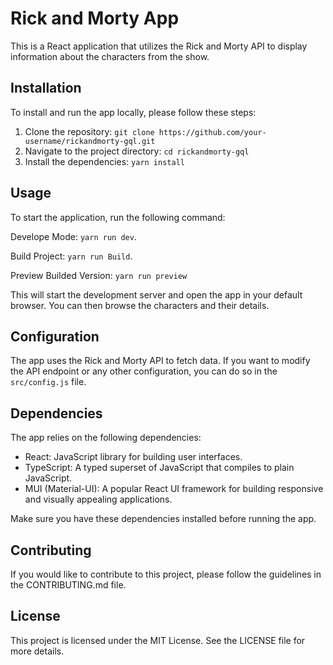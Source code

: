 # Rick and Morty App

This is a React application that utilizes the Rick and Morty API to display information about the characters from the show.

## Installation

To install and run the app locally, please follow these steps:

1. Clone the repository: `git clone https://github.com/your-username/rickandmorty-gql.git`
2. Navigate to the project directory: `cd rickandmorty-gql`
3. Install the dependencies: `yarn install`

## Usage

To start the application, run the following command:

Develope Mode: `yarn run dev`.

Build Project: `yarn run Build`.

Preview Builded Version: `yarn run preview`


This will start the development server and open the app in your default browser. You can then browse the characters and their details.

## Configuration

The app uses the Rick and Morty API to fetch data. If you want to modify the API endpoint or any other configuration, you can do so in the `src/config.js` file.

## Dependencies

The app relies on the following dependencies:

- React: JavaScript library for building user interfaces.
- TypeScript: A typed superset of JavaScript that compiles to plain JavaScript.
- MUI (Material-UI): A popular React UI framework for building responsive and visually appealing applications.

Make sure you have these dependencies installed before running the app.

## Contributing

If you would like to contribute to this project, please follow the guidelines in the CONTRIBUTING.md file.

## License

This project is licensed under the MIT License. See the LICENSE file for more details.
